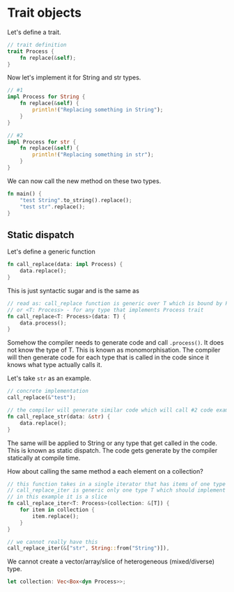 # Trait objects

Let's define a trait.

```rs
// trait definition
trait Process {
    fn replace(&self);
}
```

Now let's implement it for String and str types.

```rs
// #1
impl Process for String {
    fn replace(&self) {
        println!("Replacing something in String");
    }
}

// #2
impl Process for str {
    fn replace(&self) {
        println!("Replacing something in str");
    }
}
```

We can now call the new method on these two types.

```rs
fn main() {
    "test String".to_string().replace();
    "test str".replace();
}
```

## Static dispatch

Let's define a generic function

```rs
fn call_replace(data: impl Process) {
    data.replace();
}
```

This is just syntactic sugar and is the same as

```rs
// read as: call_replace function is generic over T which is bound by Process trait
// or <T: Process> - for any type that implements Process trait
fn call_replace<T: Process>(data: T) {
    data.process();
}
```

Somehow the compiler needs to generate code and call `.process()`. It does not know the type of T.
This is known as monomorphisation. The compiler will then generate code for each type that is called in the code 
since it knows what type actually calls it.

Let's take `str` as an example.

```rs
// concrete implementation
call_replace(&"test");

// the compiler will generate similar code which will call #2 code example
fn call_replace_str(data: &str) {
    data.replace();
}
```

The same will be applied to String or any type that get called in the code. This is known as static dispatch. The code gets generate by the compiler statically at compile time.



How about calling the same method a each element on a collection?

```rs
// this function takes in a single iterator that has items of one type T
// call_replace_iter is generic only one type T which should implement Process trait
// in this example it is a slice
fn call_replace_iter<T: Process>(collection: &[T]) {
    for item in collection {
        item.replace();
    }
}

// we cannot really have this
call_replace_iter(&["str", String::from("String")]),
```

We cannot create a vector/array/slice of heterogeneous (mixed/diverse) type.

```rs
let collection: Vec<Box<dyn Process>>;
```
